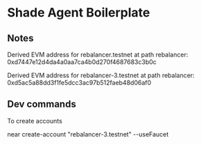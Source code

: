 # Shade Agent Boilerplate


## Notes

Derived EVM address for rebalancer.testnet at path rebalancer: 0xd7447e12d4da4a0aa7ca4b0d270f4687683c3b0c

Derived EVM address for rebalancer-3.testnet at path rebalancer: 0xd5ac5a88dd3f1fe5dcc3ac97b512faeb48d06af0

## Dev commands

To create accounts

near create-account "rebalancer-3.testnet" --useFaucet        